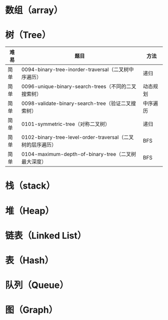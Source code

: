 # 数组（array）

# 树（Tree）
|难易|题目|方法|
|--|--|--|
|简单|0094-binary-tree-inorder-traversal（二叉树中序遍历）|递归| </br>
|简单|0096-unique-binary-search-trees（不同的二叉搜索树）|动态规划 </br>
|简单|0098-validate-binary-search-tree（验证二叉搜索树）|中序遍历 </br>
|简单|0101-symmetric-tree（对称二叉树）|递归 </br>
|简单|0102-binary-tree-level-order-traversal（二叉树的层序遍历）|BFS </br>
|简单|0104-maximum-depth-of-binary-tree（二叉树最大深度）|BFS </br>

# 栈（stack）

# 堆（Heap）

# 链表（Linked List）

# 表（Hash）

# 队列（Queue）

# 图（Graph）
